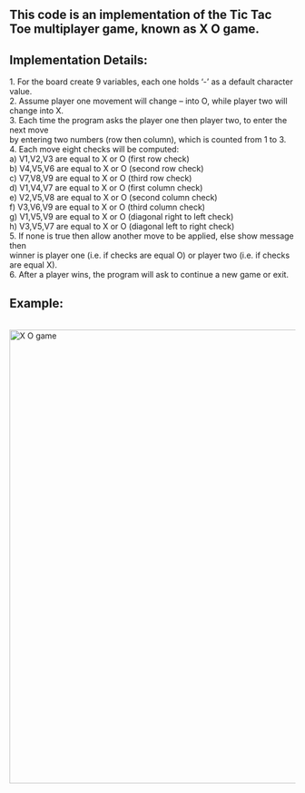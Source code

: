 <h2>This code is an implementation of the Tic Tac Toe multiplayer game, known as X O game.</h2>

<h2>Implementation Details:</h2>
1. For the board create 9 variables, each one holds ‘-’ as a default character value.</br>
2. Assume player one movement will change – into O, while player two will change into X. </br>
3. Each time the program asks the player one then player two, to enter the next move</br>
by entering two numbers (row then column), which is counted from 1 to 3.</br>
4. Each move eight checks will be computed:</br>
a) V1,V2,V3 are equal to X or O (first row check)</br>
b) V4,V5,V6 are equal to X or O (second row check)</br>
c) V7,V8,V9 are equal to X or O (third row check)</br>
d) V1,V4,V7 are equal to X or O (first column check)</br>
e) V2,V5,V8 are equal to X or O (second column check)</br>
f) V3,V6,V9 are equal to X or O (third column check)</br>
g) V1,V5,V9 are equal to X or O (diagonal right to left check)</br>
h) V3,V5,V7 are equal to X or O (diagonal left to right check)</br>
5. If none is true then allow another move to be applied, else show message then</br>
winner is player one (i.e. if checks are equal O) or player two (i.e. if checks are equal X).</br>
6. After a player wins, the program will ask to continue a new game or exit.</br>

<h2>Example:</h2></br>

<img width="800" alt="X O game" src="https://github.com/MonaMohsen166/Tic-Tac-Toe/assets/73717585/cc227831-3a31-4213-80c2-db33cf8bdbfe">


